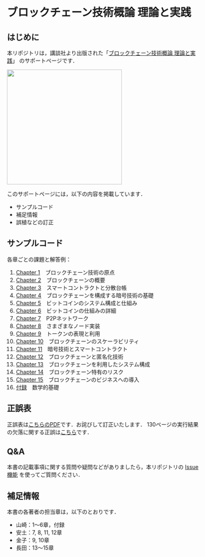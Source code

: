 # ブロックチェーン技術概論 理論と実践

## はじめに

本リポジトリは，講談社より出版された「[ブロックチェーン技術概論 理論と実践](https://bookclub.kodansha.co.jp/product?item=0000353684)」
のサポートページです．

<img src="https://cv.bkmkn.kodansha.co.jp/9784065240939/9784065240939_obi_w.jpg" width="300"/>

このサポートページには，以下の内容を掲載しています．

- サンプルコード
- 補足情報
- 誤植などの訂正

## サンプルコード

各章ごとの課題と解答例：

1. [Chapter 1](/Chapter01.md)　ブロックチェーン技術の原点
1. [Chapter 2](/Chapter02.md)　ブロックチェーンの概要
1. [Chapter 3](/Chapter03.md)　スマートコントラクトと分散台帳
1. [Chapter 4](/Chapter04.md)　ブロックチェーンを構成する暗号技術の基礎
1. [Chapter 5](/Chapter05.md)　ビットコインのシステム構成と仕組み
1. [Chapter 6](/Chapter06.md)　ビットコインの仕組みの詳細
1. [Chapter 7](/Chapter07.md)　P2Pネットワーク
1. [Chapter 8](/Chapter08.md)　さまざまなノード実装
1. [Chapter 9](/Chapter09.md)　トークンの表現と利用
1. [Chapter 10](/Chapter10.md)　ブロックチェーンのスケーラビリティ
1. [Chapter 11](/Chapter11.md)　暗号技術とスマートコントラクト
1. [Chapter 12](/Chapter12.md)　ブロックチェーンと匿名化技術
1. [Chapter 13](/Chapter13.md)　ブロックチェーンを利用したシステム構成
1. [Chapter 14](/Chapter14.md)　ブロックチェーン特有のリスク
1. [Chapter 15](/Chapter15.md)　ブロックチェーンのビジネスへの導入
1. [付録](/appendix.md)　数学的基礎

## 正誤表

正誤表は[こちらのPDF](/errata.pdf)です．お詫びして訂正いたします． 130ページの実行結果の欠落に関する正誤は[こちら](/errata.md)です． 

## Q&A

本書の記載事項に関する質問や疑問などがありましたら，本リポジトリの
[Issue機能](https://github.com/blockchain-programming/book2021/issues)
を使ってご質問ください．

## 補足情報

本書の各著者の担当章は，以下のとおりです．

- 山崎：1〜6章，付録
- 安土：7, 8, 11, 12章
- 金子：9, 10章
- 長田：13〜15章
